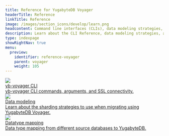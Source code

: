 ```yaml
---
title: Reference for YugabyteDB Voyager
headerTitle: Reference
linkTitle: Reference
image: /images/section_icons/develop/learn.png
headcontent: Command line interfaces (CLIs), data modeling strategies, and data type mapping reference.
description: Learn about the CLI Reference, data modeling strategies, and data type mapping reference using YugabyteDB Voyager.
type: indexpage
showRightNav: true
menu:
  preview:
    identifier: reference-voyager
    parent: voyager
    weight: 105
---
```


<div class="row">

  <div class="col-12 col-md-6 col-lg-12 col-xl-6">
    <a class="section-link icon-offset" href="yb-voyager-cli/">
      <div class="head">
        <img class="icon" src="/images/section_icons/architecture/concepts.png" aria-hidden="true" />
        <div class="title">yb-voyager CLI</div>
      </div>
      <div class="body">
        yb-voyager CLI commands, arguments, and SSL connectivity.
      </div>
    </a>
  </div>

  <div class="col-12 col-md-6 col-lg-12 col-xl-6">
    <a class="section-link icon-offset" href="data-modeling/">
      <div class="head">
        <img class="icon" src="/images/section_icons/architecture/concepts/sharding.png" aria-hidden="true" />
        <div class="title">Data modeling</div>
      </div>
      <div class="body">
        Learn about the sharding strategies to use when migrating using YugabyteDB Voyager.
      </div>
    </a>
  </div>

  <div class="col-12 col-md-6 col-lg-12 col-xl-6">
    <a class="section-link icon-offset" href="datatype-mapping-mysql/">
      <div class="head">
        <img class="icon" src="/images/section_icons/reference/connectors/ecosystem-integrations.png" aria-hidden="true" />
        <div class="title">Datatype mapping</div>
      </div>
      <div class="body">
       Data type mapping from different source databases to YugabyteDB.
      </div>
    </a>
  </div>

</div>
